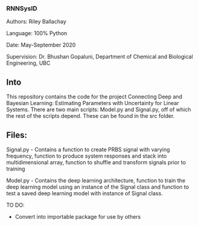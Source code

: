 ### RNNSysID

Authors: Riley Ballachay

Language: 100% Python

Date: May-September 2020

Supervision: Dr. Bhushan Gopaluni, Department of Chemical and Biological Engineering, UBC

## Into
This repository contains the code for the project Connecting Deep and Bayesian Learning: Estimating Parameters with Uncertainty for Linear Systems.
There are two main scripts: Model.py and Signal.py, off of which the rest of the scripts depend. These can be found in the src folder.

## Files: 
Signal.py - Contains a function to create PRBS signal with varying frequency, function to produce system responses and stack into multidimensional array, function to shuffle and transform signals prior to training

Model.py - Contains the deep learning architecture, function to train the deep learning model using an instance of the Signal class and function to test a saved deep learning model with instance of Signal class.

TO DO:
- Convert into importable package for use by others
